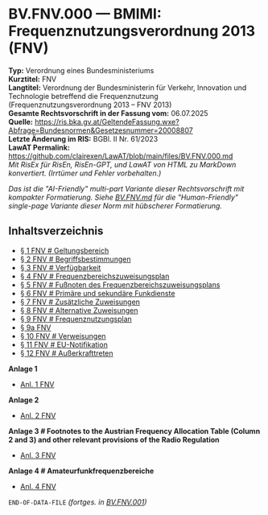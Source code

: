 # BV.FNV.000 — BMIMI: Frequenznutzungsverordnung 2013 (FNV)
**Typ:** Verordnung eines Bundesministeriums  
**Kurztitel:** FNV  
**Langtitel:** Verordnung der Bundesministerin für Verkehr, Innovation und Technologie betreffend die Frequenznutzung (Frequenznutzungsverordnung 2013 – FNV 2013)  
**Gesamte Rechtsvorschrift in der Fassung vom:** 06.07.2025  
**Quelle:** https://ris.bka.gv.at/GeltendeFassung.wxe?Abfrage=Bundesnormen&Gesetzesnummer=20008807  
**Letzte Änderung im RIS:** BGBl. II Nr. 61/2023  
**LawAT Permalink:** https://github.com/clairexen/LawAT/blob/main/files/BV.FNV.000.md  
*Mit RisEx für RisEn, RisEn-GPT, und LawAT von HTML zu MarkDown konvertiert. (Irrtümer und Fehler vorbehalten.)*

*Das ist die "AI-Friendly" multi-part Variante dieser Rechtsvorschrift mit kompakter Formatierung. Siehe [BV.FNV.md](BV.FNV.md) für die "Human-Friendly" single-page Variante dieser Norm mit hübscherer Formatierung.*

## Inhaltsverzeichnis

* [§ 1 FNV # Geltungsbereich](BV.FNV.001.md#-1-fnv--geltungsbereich)  
* [§ 2 FNV # Begriffsbestimmungen](BV.FNV.001.md#-2-fnv--begriffsbestimmungen)  
* [§ 3 FNV # Verfügbarkeit](BV.FNV.001.md#-3-fnv--verfügbarkeit)  
* [§ 4 FNV # Frequenzbereichszuweisungsplan](BV.FNV.001.md#-4-fnv--frequenzbereichszuweisungsplan)  
* [§ 5 FNV # Fußnoten des Frequenzbereichszuweisungsplans](BV.FNV.001.md#-5-fnv--fußnoten-des-frequenzbereichszuweisungsplans)  
* [§ 6 FNV # Primäre und sekundäre Funkdienste](BV.FNV.001.md#-6-fnv--primäre-und-sekundäre-funkdienste)  
* [§ 7 FNV # Zusätzliche Zuweisungen](BV.FNV.001.md#-7-fnv--zusätzliche-zuweisungen)  
* [§ 8 FNV # Alternative Zuweisungen](BV.FNV.001.md#-8-fnv--alternative-zuweisungen)  
* [§ 9 FNV # Frequenznutzungsplan](BV.FNV.001.md#-9-fnv--frequenznutzungsplan)  
* [§ 9a FNV](BV.FNV.001.md#-9a-fnv)  
* [§ 10 FNV # Verweisungen](BV.FNV.001.md#-10-fnv--verweisungen)  
* [§ 11 FNV # EU-Notifikation](BV.FNV.001.md#-11-fnv--eu-notifikation)  
* [§ 12 FNV # Außerkrafttreten](BV.FNV.001.md#-12-fnv--außerkrafttreten)

**Anlage 1**  
* [Anl. 1 FNV](BV.FNV.002.md#anl-1-fnv)

**Anlage 2**  
* [Anl. 2 FNV](BV.FNV.002.md#anl-2-fnv)

**Anlage 3 # Footnotes to the Austrian Frequency Allocation Table (Column 2 and 3) and other relevant provisions of the Radio Regulation**  
* [Anl. 3 FNV](BV.FNV.002.md#anl-3-fnv)

**Anlage 4 # Amateurfunkfrequenzbereiche**  
* [Anl. 4 FNV](BV.FNV.002.md#anl-4-fnv)

`END-OF-DATA-FILE` *(fortges. in [BV.FNV.001](BV.FNV.001.md))*
